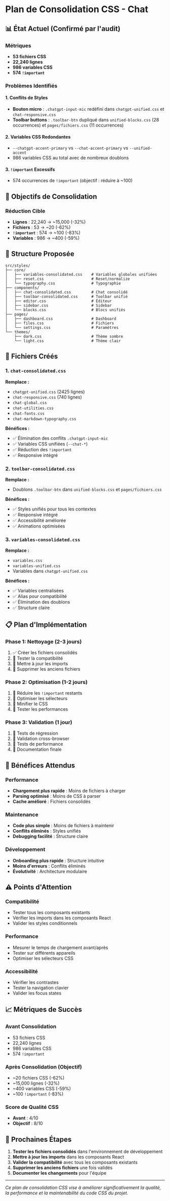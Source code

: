 # Plan de Consolidation CSS - Chat

## 📊 État Actuel (Confirmé par l'audit)

### Métriques
- **53 fichiers CSS**
- **22,240 lignes**
- **986 variables CSS**
- **574 `!important`**

### Problèmes Identifiés

#### 1. Conflits de Styles
- **Bouton micro** : `.chatgpt-input-mic` redéfini dans `chatgpt-unified.css` et `chat-responsive.css`
- **Toolbar buttons** : `.toolbar-btn` dupliqué dans `unified-blocks.css` (28 occurrences) et `pages/fichiers.css` (11 occurrences)

#### 2. Variables CSS Redondantes
- `--chatgpt-accent-primary` vs `--chat-accent-primary` vs `--unified-accent`
- 986 variables CSS au total avec de nombreux doublons

#### 3. `!important` Excessifs
- 574 occurrences de `!important` (objectif : réduire à ~100)

## 🎯 Objectifs de Consolidation

### Réduction Cible
- **Lignes** : 22,240 → ~15,000 (-32%)
- **Fichiers** : 53 → ~20 (-62%)
- **`!important`** : 574 → ~100 (-83%)
- **Variables** : 986 → ~400 (-59%)

## 📁 Structure Proposée

```
src/styles/
├── core/
│   ├── variables-consolidated.css    # Variables globales unifiées
│   ├── reset.css                     # Reset/normalize
│   └── typography.css                # Typographie
├── components/
│   ├── chat-consolidated.css         # Chat consolidé
│   ├── toolbar-consolidated.css      # Toolbar unifié
│   ├── editor.css                    # Éditeur
│   ├── sidebar.css                   # Sidebar
│   └── blocks.css                    # Blocs unifiés
├── pages/
│   ├── dashboard.css                 # Dashboard
│   ├── files.css                     # Fichiers
│   └── settings.css                  # Paramètres
└── themes/
    ├── dark.css                      # Thème sombre
    └── light.css                     # Thème clair
```

## 🔧 Fichiers Créés

### 1. `chat-consolidated.css`
**Remplace :**
- `chatgpt-unified.css` (2425 lignes)
- `chat-responsive.css` (740 lignes)
- `chat-global.css`
- `chat-utilities.css`
- `chat-fonts.css`
- `chat-markdown-typography.css`

**Bénéfices :**
- ✅ Élimination des conflits `.chatgpt-input-mic`
- ✅ Variables CSS unifiées (`--chat-*`)
- ✅ Réduction des `!important`
- ✅ Responsive intégré

### 2. `toolbar-consolidated.css`
**Remplace :**
- Doublons `.toolbar-btn` dans `unified-blocks.css` et `pages/fichiers.css`

**Bénéfices :**
- ✅ Styles unifiés pour tous les contextes
- ✅ Responsive intégré
- ✅ Accessibilité améliorée
- ✅ Animations optimisées

### 3. `variables-consolidated.css`
**Remplace :**
- `variables.css`
- `variables-unified.css`
- Variables dans `chatgpt-unified.css`

**Bénéfices :**
- ✅ Variables centralisées
- ✅ Alias pour compatibilité
- ✅ Élimination des doublons
- ✅ Structure claire

## 📋 Plan d'Implémentation

### Phase 1: Nettoyage (2-3 jours)
1. ✅ Créer les fichiers consolidés
2. 🔄 Tester la compatibilité
3. 🔄 Mettre à jour les imports
4. 🔄 Supprimer les anciens fichiers

### Phase 2: Optimisation (1-2 jours)
1. 🔄 Réduire les `!important` restants
2. 🔄 Optimiser les sélecteurs
3. 🔄 Minifier le CSS
4. 🔄 Tester les performances

### Phase 3: Validation (1 jour)
1. 🔄 Tests de régression
2. 🔄 Validation cross-browser
3. 🔄 Tests de performance
4. 🔄 Documentation finale

## 🚀 Bénéfices Attendus

### Performance
- **Chargement plus rapide** : Moins de fichiers à charger
- **Parsing optimisé** : Moins de CSS à parser
- **Cache amélioré** : Fichiers consolidés

### Maintenance
- **Code plus simple** : Moins de fichiers à maintenir
- **Conflits éliminés** : Styles unifiés
- **Debugging facilité** : Structure claire

### Développement
- **Onboarding plus rapide** : Structure intuitive
- **Moins d'erreurs** : Conflits éliminés
- **Évolutivité** : Architecture modulaire

## ⚠️ Points d'Attention

### Compatibilité
- Tester tous les composants existants
- Vérifier les imports dans les composants React
- Valider les styles conditionnels

### Performance
- Mesurer le temps de chargement avant/après
- Tester sur différents appareils
- Optimiser les sélecteurs CSS

### Accessibilité
- Vérifier les contrastes
- Tester la navigation clavier
- Valider les focus states

## 📈 Métriques de Succès

### Avant Consolidation
- 53 fichiers CSS
- 22,240 lignes
- 986 variables CSS
- 574 `!important`

### Après Consolidation (Objectif)
- ~20 fichiers CSS (-62%)
- ~15,000 lignes (-32%)
- ~400 variables CSS (-59%)
- ~100 `!important` (-83%)

### Score de Qualité CSS
- **Avant** : 4/10
- **Objectif** : 8/10

## 🔄 Prochaines Étapes

1. **Tester les fichiers consolidés** dans l'environnement de développement
2. **Mettre à jour les imports** dans les composants React
3. **Valider la compatibilité** avec tous les composants existants
4. **Supprimer les anciens fichiers** une fois validés
5. **Documenter les changements** pour l'équipe

---

*Ce plan de consolidation CSS vise à améliorer significativement la qualité, la performance et la maintenabilité du code CSS du projet.*
